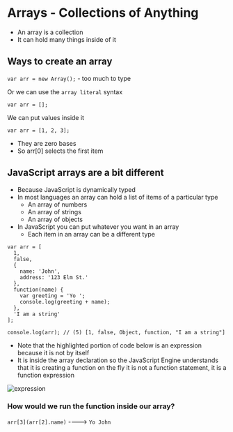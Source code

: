 # Arrays - Collections of Anything
* An array is a collection
* It can hold many things inside of it

## Ways to create an array
`var arr = new Array();` - too much to type

Or we can use the `array literal` syntax

`var arr = [];`

We can put values inside it

`var arr = [1, 2, 3];`

* They are zero bases
* So arr[0] selects the first item

## JavaScript arrays are a bit different
* Because JavaScript is dynamically typed
* In most languages an array can hold a list of items of a particular type
    - An array of numbers
    - An array of strings
    - An array of objects
* In JavaScript you can put whatever you want in an array
    - Each item in an array can be a different type

```
var arr = [
  1,
  false,
  {
    name: 'John',
    address: '123 Elm St.'
  },
  function(name) {
    var greeting = 'Yo ';
    console.log(greeting + name);
  },
  'I am a string'
];

console.log(arr); // (5) [1, false, Object, function, "I am a string"]
```

* Note that the highlighted portion of code below is an expression because it is not by itself
* It is inside the array declaration so the JavaScript Engine understands that it is creating a function on the fly it is not a function statement, it is a function expression

![expression](https://i.imgur.com/lW5MSVc.png)

### How would we run the function inside our array?
`arr[3](arr[2].name)` ----> `Yo John`
